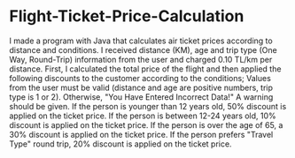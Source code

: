 # Flight-Ticket-Price-Calculation
I made a program with Java that calculates air ticket prices according to distance and conditions. 
I received distance (KM), age and trip type (One Way, Round-Trip) information from the user and charged 0.10 TL/km per distance. 
First, I calculated the total price of the flight and then applied the following discounts to the customer according to the conditions; 
Values from the user must be valid (distance and age are positive numbers, trip type is 1 or 2). Otherwise, "You Have Entered Incorrect Data!" A warning should be given.
If the person is younger than 12 years old, 50% discount is applied on the ticket price.
If the person is between 12-24 years old, 10% discount is applied on the ticket price. If the person is over the age of 65, a 30% discount is applied on the ticket price.
If the person prefers "Travel Type" round trip, 20% discount is applied on the ticket price.
